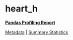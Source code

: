 # heart_h

[**Pandas Profiling Report**](https://epistasislab.github.io/penn-ml-benchmarks/profile/heart_h.html)

[Metadata](metadata.yaml) | [Summary Statistics](summary_stats.tsv)


